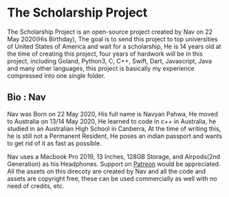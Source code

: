 # The Scholarship Project
The Scholarship Project is an open-source project created by Nav on 22 May 2020(His Birthday), The goal is to send this project to top universities of United States of America and wait for a scholarship, He is 14 years old at the time of creating this project, four years of hardwork will be in this project, including Goland, Python3, C, C++, Swift, Dart, Javascript, Java and many other languages, this project is basically my experience compressed into one single folder.

## Bio : Nav
Nav was Born on 22 May 2020, His full name is Navyan Pahwa, He moved to Australia on 13/14 May 2020, He learned to code in c++ in Australia, he studied in an Australian High School in Canberra, At the time of writing this, he is still not a Permanent Resident, He poses an indian passport and wants to get rid of it as fast as possible.

Nav uses a Macbook Pro 2019, 13 Inches, 128GB Storage, and Airpods(2nd Generation) as his Headphones. Support on [Patreon](https://www.patreon.com/Nav_07) would be appreciated. All the assets on this direcoty are created by Nav and all the code and assets are copyright free, these can be used commercially as well with no need of credits, etc.